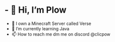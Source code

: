 # - 👋 Hi, I’m Plow

- 👀 I own a Minecraft Server called Verse
- 🌱 I’m currently learning Java
- 📫 How to reach me dm me on discord @clicpow
